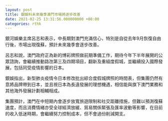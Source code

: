 ```yaml
---
layout: post
title: 銀娛料未來幾季澳門市場將逐步改善
date: 2021-02-25 13:31:56.000000000 +08:00
categories: rthk
---
```


銀河娛樂主席呂志和表示，中長期對澳門充滿信心，特別是自從去年9月恢復自由行後，市場出現復蘇，預計未來幾季會逐步改善。

呂志和說，澳門政府正為新的博彩牌照做前期準備工作，期待今年下半年展開的公眾諮詢，會繼續推動路氹第三及四期項目，翻新及重組度假城，並繼續投入國際發展，包括同受疫情影響的日本。

銀娛指出，新型肺炎疫情令日本修改批出綜合度假城牌照的時間表，但集團仍然有意將品牌帶到日本，並且視日本為長遠發展的理想機遇，相信能與旗下澳門業務和其他海外發展計劃相輔相成。

集團預計，澳門在中短期內會逐步放寬旅遊限制和社交距離措施，但難以預測復蘇速度，而且消費情緒亦受全球經濟放緩、貿易關係緊張及匯率波動等影響，在目前的收入低迷時期，會繼續努力控制成本，但不會過份削減開支。
